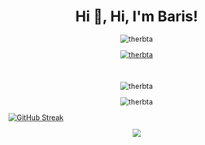 
<h1 align="center">Hi 👋, Hi, I'm Baris! </h1>

<p align="center">
  <img src="https://komarev.com/ghpvc/?username=therbta&label=Profile%20views&color=0e75b6&style=flat&show_icons=true&theme=radical" alt="therbta" />
  <div align="center"> <a href="https://twitter.com/therbta" target="blank"><img src="https://img.shields.io/twitter/follow/therbta?logo=twitter&style=for-the-badge" alt="therbta" /></a> </div>
</p>

<br>

<p align="center"><img align="center" src="https://github-readme-stats.vercel.app/api/top-langs?username=therbta&show_icons=true&locale=en&layout=compact" alt="therbta" /></p>

<p align="center"><img align="center" src="https://github-readme-stats.vercel.app/api?username=therbta&show_icons=true&locale=en" alt="therbta" /></p>

[![GitHub Streak](https://github-readme-streak-stats.herokuapp.com?user=therbta&theme=dark&hide_border=true&date_format=M%20j%5B%2C%20Y%5D&ring=DD2727)](https://git.io/streak-stats)

<div  align="center"> <img src="https://activity-graph.herokuapp.com/graph?username=therbta&theme=xcode" /></div

